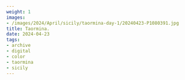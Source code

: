 ```yaml
---
weight: 1
images:
- /images/2024/April/sicily/taormina-day-1/20240423-P1080391.jpg
title: Taormina.
date: 2024-04-23
tags:
- archive
- digital
- color
- taormina
- sicily
---
```


